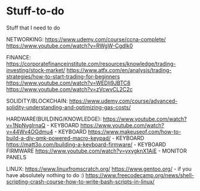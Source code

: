 # Stuff-to-do
Stuff that I need to do

NETWORKING:
https://www.udemy.com/course/ccna-complete/
https://www.youtube.com/watch?v=RWgW-CgdIk0




FINANCE:
https://corporatefinanceinstitute.com/resources/knowledge/trading-investing/stock-market/
https://www.atfx.com/en/analysis/trading-strategies/how-to-start-trading-for-beginners
https://www.youtube.com/watch?v=WEDIj9JBTC8
https://www.youtube.com/watch?v=zVcwvCL2C2c






SOLIDITY/BLOCKCHAIN:
https://www.udemy.com/course/advanced-solidity-understanding-and-optimizing-gas-costs/




HARDWARE(BUILDING/KNOWLEDGE):
https://www.youtube.com/watch?v=1NpNygIrnaQ  - KEYBOARD
https://www.youtube.com/watch?v=44Wv4OGdmu4  - KEYBOARD
https://www.makeuseof.com/how-to-build-a-diy-qmk-powered-macro-keypad/  - KEYBOARD
https://matt3o.com/building-a-keyboard-firmware/  - KEYBOARD FIRMWARE
https://www.youtube.com/watch?v=yxygknX1AiE  - MONITOR PANELS


LINUX:
https://www.linuxfromscratch.org/
https://www.gentoo.org/  - if you have absolutely nothing to do :)
https://www.freecodecamp.org/news/shell-scripting-crash-course-how-to-write-bash-scripts-in-linux/

